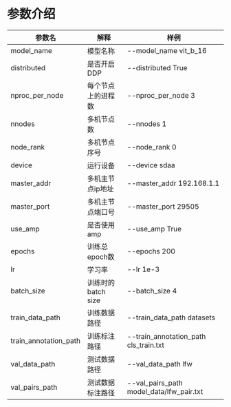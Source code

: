 # 参数介绍

参数名 | 解释 | 样例
-----------------|-----------------|-----------------
model_name | 模型名称 | --model_name vit_b_16
distributed | 是否开启DDP| --distributed True
nproc_per_node | 每个节点上的进程数| --nproc_per_node 3
nnodes | 多机节点数| --nnodes 1
node_rank | 多机节点序号| --node_rank 0
device | 运行设备 | --device sdaa
master_addr | 多机主节点ip地址| --master_addr 192.168.1.1
master_port | 多机主节点端口号| --master_port 29505
use_amp | 是否使用amp | --use_amp True
epochs| 训练总epoch数 |--epochs 200
lr| 学习率 |--lr 1e-3
batch_size| 训练时的batch size |--batch_size 4
train_data_path | 训练数据路径 |--train_data_path datasets
train_annotation_path | 训练标注路径 |--train_annotation_path cls_train.txt
val_data_path| 测试数据路径 |--val_data_path lfw
val_pairs_path| 测试数据标注路径 |--val_pairs_path model_data/lfw_pair.txt

